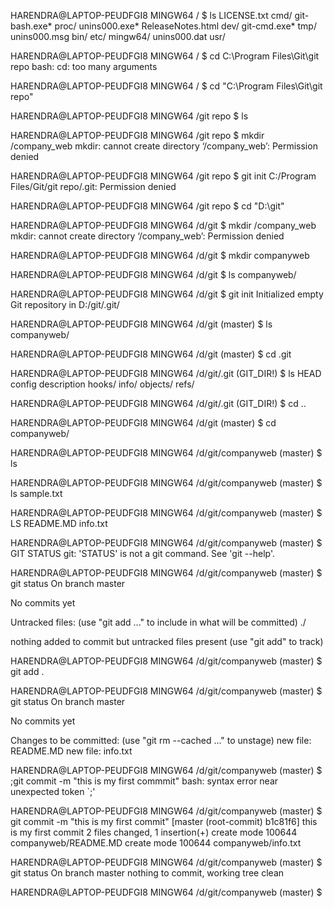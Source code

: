
HARENDRA@LAPTOP-PEUDFGI8 MINGW64 /
$ ls
LICENSE.txt        cmd/  git-bash.exe*  proc/         unins000.exe*
ReleaseNotes.html  dev/  git-cmd.exe*   tmp/          unins000.msg
bin/               etc/  mingw64/       unins000.dat  usr/

HARENDRA@LAPTOP-PEUDFGI8 MINGW64 /
$ cd C:\Program Files\Git\git repo
bash: cd: too many arguments

HARENDRA@LAPTOP-PEUDFGI8 MINGW64 /
$ cd "C:\Program Files\Git\git repo"

HARENDRA@LAPTOP-PEUDFGI8 MINGW64 /git repo
$ ls

HARENDRA@LAPTOP-PEUDFGI8 MINGW64 /git repo
$ mkdir /company_web
mkdir: cannot create directory ‘/company_web’: Permission denied

HARENDRA@LAPTOP-PEUDFGI8 MINGW64 /git repo
$ git init
C:/Program Files/Git/git repo/.git: Permission denied

HARENDRA@LAPTOP-PEUDFGI8 MINGW64 /git repo
$ cd "D:\git"

HARENDRA@LAPTOP-PEUDFGI8 MINGW64 /d/git
$ mkdir /company_web
mkdir: cannot create directory ‘/company_web’: Permission denied

HARENDRA@LAPTOP-PEUDFGI8 MINGW64 /d/git
$ mkdir companyweb

HARENDRA@LAPTOP-PEUDFGI8 MINGW64 /d/git
$ ls
companyweb/

HARENDRA@LAPTOP-PEUDFGI8 MINGW64 /d/git
$ git init
Initialized empty Git repository in D:/git/.git/

HARENDRA@LAPTOP-PEUDFGI8 MINGW64 /d/git (master)
$ ls
companyweb/

HARENDRA@LAPTOP-PEUDFGI8 MINGW64 /d/git (master)
$ cd .git

HARENDRA@LAPTOP-PEUDFGI8 MINGW64 /d/git/.git (GIT_DIR!)
$ ls
HEAD  config  description  hooks/  info/  objects/  refs/

HARENDRA@LAPTOP-PEUDFGI8 MINGW64 /d/git/.git (GIT_DIR!)
$ cd ..

HARENDRA@LAPTOP-PEUDFGI8 MINGW64 /d/git (master)
$ cd companyweb/

HARENDRA@LAPTOP-PEUDFGI8 MINGW64 /d/git/companyweb (master)
$ ls

HARENDRA@LAPTOP-PEUDFGI8 MINGW64 /d/git/companyweb (master)
$ ls
sample.txt

HARENDRA@LAPTOP-PEUDFGI8 MINGW64 /d/git/companyweb (master)
$ LS
README.MD  info.txt

HARENDRA@LAPTOP-PEUDFGI8 MINGW64 /d/git/companyweb (master)
$ GIT STATUS
git: 'STATUS' is not a git command. See 'git --help'.

HARENDRA@LAPTOP-PEUDFGI8 MINGW64 /d/git/companyweb (master)
$ git status
On branch master

No commits yet

Untracked files:
  (use "git add <file>..." to include in what will be committed)
        ./

nothing added to commit but untracked files present (use "git add" to track)

HARENDRA@LAPTOP-PEUDFGI8 MINGW64 /d/git/companyweb (master)
$ git  add .

HARENDRA@LAPTOP-PEUDFGI8 MINGW64 /d/git/companyweb (master)
$ git status
On branch master

No commits yet

Changes to be committed:
  (use "git rm --cached <file>..." to unstage)
        new file:   README.MD
        new file:   info.txt


HARENDRA@LAPTOP-PEUDFGI8 MINGW64 /d/git/companyweb (master)
$ ;git commit -m  "this is my first commmit"
bash: syntax error near unexpected token `;'

HARENDRA@LAPTOP-PEUDFGI8 MINGW64 /d/git/companyweb (master)
$ git commit -m "this is my first commit"
[master (root-commit) b1c81f6] this is my first commit
 2 files changed, 1 insertion(+)
 create mode 100644 companyweb/README.MD
 create mode 100644 companyweb/info.txt

HARENDRA@LAPTOP-PEUDFGI8 MINGW64 /d/git/companyweb (master)
$ git status
On branch master
nothing to commit, working tree clean

HARENDRA@LAPTOP-PEUDFGI8 MINGW64 /d/git/companyweb (master)
$
